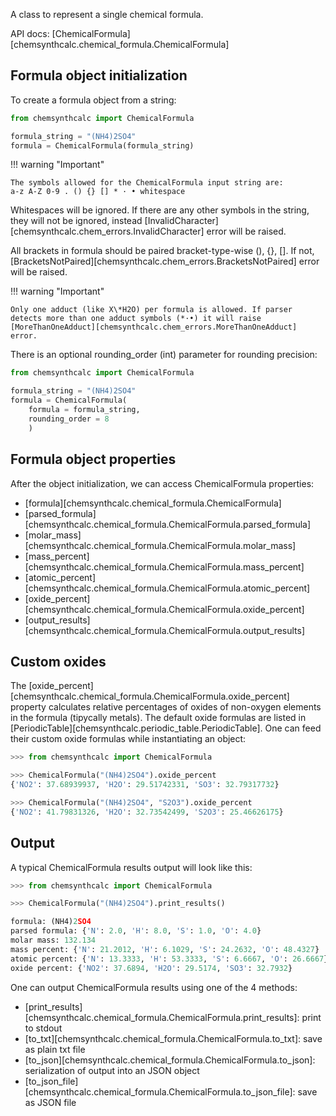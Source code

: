 A class to represent a single chemical formula.

API docs: [ChemicalFormula][chemsynthcalc.chemical_formula.ChemicalFormula]

## Formula object initialization

To create a formula object from a string:

``` Python
from chemsynthcalc import ChemicalFormula

formula_string = "(NH4)2SO4"
formula = ChemicalFormula(formula_string)
```

!!! warning "Important"

    The symbols allowed for the ChemicalFormula input string are:
    a-z A-Z 0-9 . () {} [] * · • whitespace

Whitespaces will be ignored. If there are any other symbols in the string, they will not be ignored, instead [InvalidCharacter][chemsynthcalc.chem_errors.InvalidCharacter] error will be raised.

All brackets in formula should be paired bracket-type-wise (), {}, []. If not, [BracketsNotPaired][chemsynthcalc.chem_errors.BracketsNotPaired] error will be raised.

!!! warning "Important"

    Only one adduct (like X\*H2O) per formula is allowed. If parser detects more than one adduct symbols (*·•) it will raise [MoreThanOneAdduct][chemsynthcalc.chem_errors.MoreThanOneAdduct] error.

There is an optional rounding_order (int) parameter for rounding precision:

``` Python
from chemsynthcalc import ChemicalFormula

formula_string = "(NH4)2SO4"
formula = ChemicalFormula(
    formula = formula_string,
    rounding_order = 8
    )
```

## Formula object properties

After the object initialization, we can access ChemicalFormula properties:

* [formula][chemsynthcalc.chemical_formula.ChemicalFormula]
* [parsed_formula][chemsynthcalc.chemical_formula.ChemicalFormula.parsed_formula]
* [molar_mass][chemsynthcalc.chemical_formula.ChemicalFormula.molar_mass]
* [mass_percent][chemsynthcalc.chemical_formula.ChemicalFormula.mass_percent]
* [atomic_percent][chemsynthcalc.chemical_formula.ChemicalFormula.atomic_percent]
* [oxide_percent][chemsynthcalc.chemical_formula.ChemicalFormula.oxide_percent]
* [output_results][chemsynthcalc.chemical_formula.ChemicalFormula.output_results]

## Custom oxides

The [oxide_percent][chemsynthcalc.chemical_formula.ChemicalFormula.oxide_percent] property calculates relative percentages of oxides of 
non-oxygen elements in the formula (tipycally metals). The default oxide formulas are listed in [PeriodicTable][chemsynthcalc.periodic_table.PeriodicTable]. One can feed their custom oxide formulas while instantiating an object:

``` Python
>>> from chemsynthcalc import ChemicalFormula

>>> ChemicalFormula("(NH4)2SO4").oxide_percent
{'NO2': 37.68939937, 'H2O': 29.51742331, 'SO3': 32.79317732}

>>> ChemicalFormula("(NH4)2SO4", "S2O3").oxide_percent
{'NO2': 41.79831326, 'H2O': 32.73542499, 'S2O3': 25.46626175}
```

## Output

A typical ChemicalFormula results output will look like this:

``` Python
>>> from chemsynthcalc import ChemicalFormula

>>> ChemicalFormula("(NH4)2SO4").print_results()

formula: (NH4)2SO4
parsed formula: {'N': 2.0, 'H': 8.0, 'S': 1.0, 'O': 4.0}
molar mass: 132.134
mass percent: {'N': 21.2012, 'H': 6.1029, 'S': 24.2632, 'O': 48.4327}
atomic percent: {'N': 13.3333, 'H': 53.3333, 'S': 6.6667, 'O': 26.6667}
oxide percent: {'NO2': 37.6894, 'H2O': 29.5174, 'SO3': 32.7932}
```

One can output ChemicalFormula results using one of the 4 methods:

* [print_results][chemsynthcalc.chemical_formula.ChemicalFormula.print_results]: print to stdout
* [to_txt][chemsynthcalc.chemical_formula.ChemicalFormula.to_txt]: save as plain txt file
* [to_json][chemsynthcalc.chemical_formula.ChemicalFormula.to_json]: serialization of output into an JSON object
* [to_json_file][chemsynthcalc.chemical_formula.ChemicalFormula.to_json_file]: save as JSON file